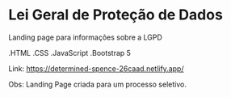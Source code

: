 # Lei Geral de Proteção de Dados
Landing page para informações sobre a LGPD

.HTML
.CSS
.JavaScript
.Bootstrap 5

Link: https://determined-spence-26caad.netlify.app/

Obs: Landing Page criada para um processo seletivo.

 
